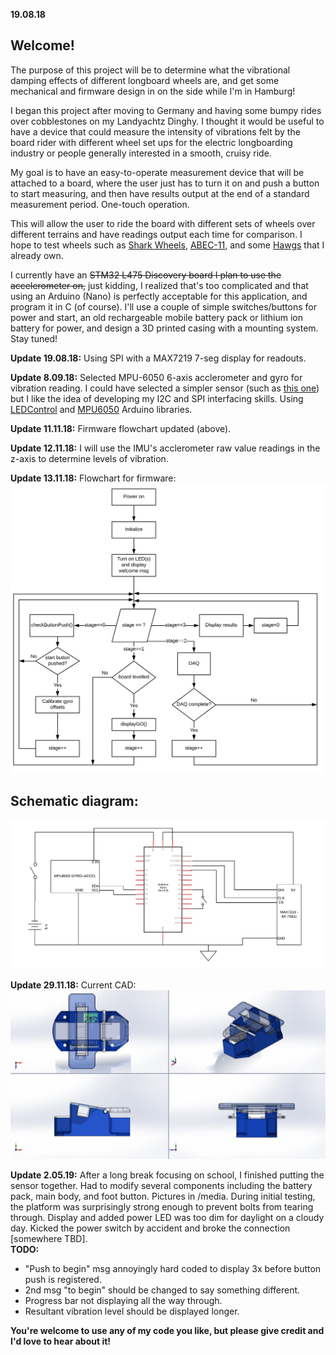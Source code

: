 **19.08.18**
## Welcome!

The purpose of this project will be to determine what the vibrational damping effects of different longboard wheels are, and get some mechanical and firmware design in on the side while I'm in Hamburg!

I began this project after moving to Germany and having some bumpy rides over cobblestones on my Landyachtz Dinghy. I thought it would be useful to have a device that could measure the intensity of vibrations felt by the board rider with different wheel set ups for the electric longboarding industry or people generally interested in a smooth, cruisy ride.

My goal is to have an easy-to-operate measurement device that will be attached to a board, where the user just has to turn it on and push a button to start measuring, and then have results output at the end of a standard measurement period. One-touch operation.

This will allow the user to ride the board with different sets of wheels over different terrains and have readings output each time for comparison. I hope to test wheels such as [Shark Wheels](https://sharkwheel.com/70mm-78a-smoke-black-sidewinder-longboard-wheels/), [ABEC-11](http://www.abec11.com/products/abec11/abec-11-107mm-electric-flywheels-74a-77a), and some [Hawgs](http://www.hawgswheels.com/fatty/) that I already own.

I currently have an ~~STM32 L475 Discovery board I plan to use the accelerometer on,~~ just kidding, I realized that's too complicated and that using an Arduino (Nano) is perfectly acceptable for this application, and program it in C (of course). I'll use a couple of simple switches/buttons for power and start, an old rechargeable mobile battery pack or lithium ion battery for power, and design a 3D printed casing with a mounting system. Stay tuned!

**Update 19.08.18:** Using SPI with a MAX7219 7-seg display for readouts.

**Update 8.09.18:** Selected MPU-6050 6-axis acclerometer and gyro for vibration reading. I could have selected a simpler sensor (such as [this one](https://www.adafruit.com/product/2384)) but I like the idea of developing my I2C and SPI interfacing skills. Using [LEDControl](https://github.com/wayoda/LedControl) and [MPU6050](https://github.com/tockn/MPU6050_tockn) Arduino libraries.

**Update 11.11.18:** Firmware flowchart updated (above).

**Update 12.11.18:** I will use the IMU's acclerometer raw value readings in the z-axis to determine levels of vibration.

**Update 13.11.18:** Flowchart for firmware: 
![Flowchart](media/vsFlow.svg ) 

## Schematic diagram:  

![Schematic](media/vsSchematic.png) 

**Update 29.11.18:** Current CAD:
![isoview](media/vibeSensorIso.png)


**Update 2.05.19:** After a long break focusing on school, I finished putting the sensor together. Had to modify several components including the battery pack, main body, and foot button. Pictures in /media. During initial testing, the platform was surprisingly strong enough to prevent bolts from tearing through. Display and added power LED was too dim for daylight on a cloudy day. Kicked the power switch by accident and broke the connection [somewhere TBD].  
**TODO:**  

- "Push to begin" msg annoyingly hard coded to display 3x before button push is registered. 
- 2nd msg "to begin" should be changed to say something different. 
- Progress bar not displaying all the way through. 
- Resultant vibration level should be displayed longer.  



**You're welcome to use any of my code you like, but please give credit and I'd love to hear about it!**
